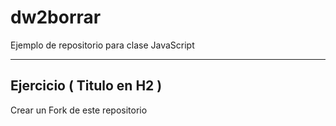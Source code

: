 # dw2borrar

Ejemplo de repositorio para clase JavaScript

---

## Ejercicio  ( Titulo en H2 )

Crear un Fork de este repositorio
